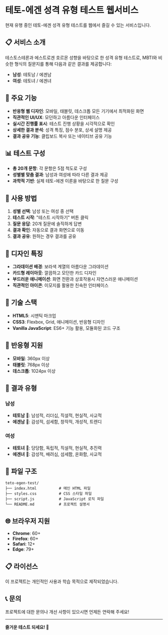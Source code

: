 # 테토-에겐 성격 유형 테스트 웹서비스

현재 유행 중인 테토-에겐 성격 유형 테스트를 웹에서 즐길 수 있는 서비스입니다.

## 📋 서비스 소개

테스토스테론과 에스트로겐 호르몬 성향을 바탕으로 한 성격 유형 테스트로, MBTI와 비슷한 형식의 질문지를 통해 다음과 같은 결과를 제공합니다:

- **남성**: 테토남 / 에겐남
- **여성**: 테토녀 / 에겐녀

## 🎯 주요 기능

- **반응형 웹 디자인**: 모바일, 태블릿, 데스크톱 모든 기기에서 최적화된 화면
- **직관적인 UI/UX**: 모던하고 아름다운 인터페이스
- **실시간 진행률 표시**: 테스트 진행 상황을 시각적으로 확인
- **상세한 결과 분석**: 성격 특징, 점수 분포, 상세 설명 제공
- **결과 공유 기능**: 클립보드 복사 또는 네이티브 공유 기능

## 📊 테스트 구성

- **총 20개 문항**: 각 문항은 5점 척도로 구성
- **성별별 맞춤 결과**: 남성과 여성에 따라 다른 결과 제공
- **과학적 기반**: 실제 테토-에겐 이론을 바탕으로 한 질문 구성

## 🚀 사용 방법

1. **성별 선택**: 남성 또는 여성 중 선택
2. **테스트 시작**: "테스트 시작하기" 버튼 클릭
3. **질문 응답**: 20개 질문에 솔직하게 답변
4. **결과 확인**: 자동으로 결과 화면으로 이동
5. **결과 공유**: 원하는 경우 결과를 공유

## 🎨 디자인 특징

- **그라데이션 배경**: 보라색 계열의 아름다운 그라데이션
- **카드형 레이아웃**: 깔끔하고 모던한 카드 디자인
- **부드러운 애니메이션**: 화면 전환과 상호작용시 자연스러운 애니메이션
- **직관적인 아이콘**: 이모지를 활용한 친숙한 인터페이스

## 🔧 기술 스택

- **HTML5**: 시맨틱 마크업
- **CSS3**: Flexbox, Grid, 애니메이션, 반응형 디자인
- **Vanilla JavaScript**: ES6+ 기능 활용, 모듈화된 코드 구조

## 📱 반응형 지원

- **모바일**: 360px 이상
- **태블릿**: 768px 이상
- **데스크톱**: 1024px 이상

## 🎯 결과 유형

### 남성
- **테토남** 💪: 남성적, 리더십, 직설적, 현실적, 사교적
- **에겐남** 🎨: 감성적, 섬세함, 창작적, 개성적, 트렌디

### 여성
- **테토녀** 👑: 당당함, 독립적, 직설적, 현실적, 추진력
- **에겐녀** 🌸: 감성적, 배려심, 섬세함, 온화함, 사교적

## 📁 파일 구조

```
teto-egen-test/
├── index.html          # 메인 HTML 파일
├── styles.css          # CSS 스타일 파일
├── script.js           # JavaScript 로직 파일
└── README.md           # 프로젝트 설명서
```

## 🌐 브라우저 지원

- **Chrome**: 60+
- **Firefox**: 60+
- **Safari**: 12+
- **Edge**: 79+

## 📋 라이선스

이 프로젝트는 개인적인 사용과 학습 목적으로 제작되었습니다.

## 📞 문의

프로젝트에 대한 문의나 개선 사항이 있으시면 언제든 연락해 주세요!

---

**즐거운 테스트 되세요! 🎉** 